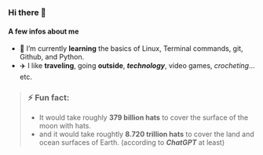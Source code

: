 ### Hi there 👋

#### A few infos about me

- 🌱 I’m currently **learning** the basics of Linux, Terminal commands, git, Github, and Python.
- ✈️ I like **traveling**, going **outside**, ***technology***, video games, *crocheting*... etc. 

> ### ⚡ Fun fact:
> 
> - It would take roughly **379 billion hats** to cover the surface of the moon with hats.
> - and it would take roughtly **8.720 trillion hats** to cover the land and ocean surfaces of Earth.
> (according to ***ChatGPT*** at least)
